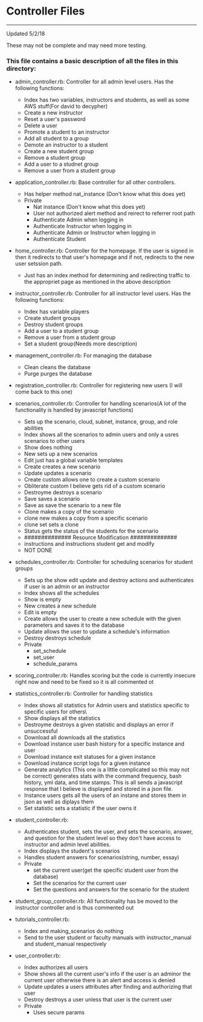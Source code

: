 # Controller Files
---                                                                                                                

Updated 5/2/18

These may not be complete and may need more testing.

### This file contains a basic description of all the files in this directory:  
 - admin_controller.rb: Controller for all admin level users. Has the following functions:
   - Index has two variables, instructors and students, as well as some AWS stuff(For david to decypher)
   - Create a new instructor
   - Reset a user's password
   - Delete a user
   - Promote a student to an instructor
   - Add all student to a group
   - Demote an instructor to a student
   - Create a new student group
   - Remove a student group
   - Add a user to a studnet group
   - Remove a user from a student group	
 
 - application_controller.rb: Base controller for all other controllers. 
   - Has helper method nat_instance (Don't know what this does yet)
   - Private 
     - Nat instance (Don't know what this does yet)
     - User not authorized alert method and reirect to referrer root path
     - Authenticate Admin when logging in
     - Authenticate Instructor when logging in
     - Authenticate Admin or Instructor when logging in
     - Authenticate Student

 - home_controller.rb: Controller for the homepage. If the user is signed in then it redirects to that user's homepage and if not, redirects to the new user setssion path.
   - Just has an index method for determining and redirecting traffic to the appropriet page as mentioned in the above description
     
 - instructor_controller.rb: Controller for all instructor level users. Has the following functions:
   - Index has variable players
   - Create student groups
   - Destroy student groups
   - Add a user to a student group
   - Remove a user from a student group
   - Set a student group(Needs more description)
   
 - management_controller.rb: For managing the database
   - Clean cleans the database
   - Purge purges the database
   
 - registration_controller.rb: Controller for registering new users (I will come back to this one)
 
 - scenarios_controller.rb: Controller for handling scenarios(A lot of the functionality is handled by javascript functions)
   - Sets up the scenario, cloud, subnet, instance, group, and role abilities
   - Index shows all the scenarios to admin users and only a usres scenarios to other users
   - Show does nothing
   - New sets up a new scenarios
   - Edit just has a global variable templates
   - Create creates a new scenario
   - Update updates a scenario
   - Create custom allows one to create a custom scenario
   - Obliterate custom I believe gets rid of a custom scenario
   - Destroyme destroys a scenario
   - Save saves a scenario
   - Save as save the scenario to a new file
   - Clone makes a copy of the scenario
   - clone new makes a copy from a specific scenario
   - clone set sets a clone
   - Status gets the status of the students for the scenario
   - ############## Resource Modification ##############
   - instructions and instructions student get and modify
   - NOT DONE
  
   
   
- schedules_controller.rb: Controller for scheduling scenarios for student groups
  - Sets up the show edit update and destroy actions and authenticates if user is an admin or an instructor
  - Index shows all the schedules
  - Show is empty
  - New creates a new schedule
  - Edit is empty
  - Create allows the user to create a new schedule with the given parameters and saves it to the database
  - Update allows the user to update a schedule's information
  - Destroy destroys schedule
  - Private
    - set_schedule
    - set_user
    - schedule_params
    
- scoring_controller.rb: Handles scoring but the code is currently insecure right now and need to be fixed so it is all commented ot


- statistics_controller.rb: Controller for handling statistics 
  - Index shows all statistics for Admin users and statistics specific to specific users for others\
  - Show displays all the statistics
  - Destroyme destroys a given statistic and displays an error if unsuccessful
  - Download all downloads all the statistics
  - Download instance user bash history for a specific instance and user
  - Download instance exit statuses for a given instance
  - Download instance script logs for a given instance
  - Generate analytics (This one is a little complicated so this may not be correct) generates stats with the command frequency, bash history, yml data, and time stamps. This is all sends a javascript response that I believe is displayed and stored in a json file.
  - Instance users gets all the users of an instane and stores them in json as well as diplays them
  - Set statistic sets a statistic if the user owns it

- student_controller.rb: 
  - Authenticates student, sets the user, and sets the scenario, answer, and question for the student level so they don't have access to instructor and admin level abilities.
  - Index displays the student's scenarios
  - Handles student answers for scenarios(string, number, essay)
  - Private
    - set the current user(get the specific student user from the database)
    - Set the scenarios for the current user
    - Set the questions and answers for the scenario for the student

- student_group_controller.rb: All functionality has be moved to the instructor controller and is thus commented out

- tutorials_controller.rb: 
  - Index and making_scenarios do nothing
  - Send to the user student or faculty manuals with instructor_manual and student_manual respectively

- user_controller.rb: 
  - Index authorizes all users
  - Show shows all the current user's info if the user is an adminor the current user otherwise there is an alert and access is denied
  - Update updates a users attributes after finding and authorizing that user
  - Destroy destroys a user unless that user is the current user
  - Private
     - Uses secure params
